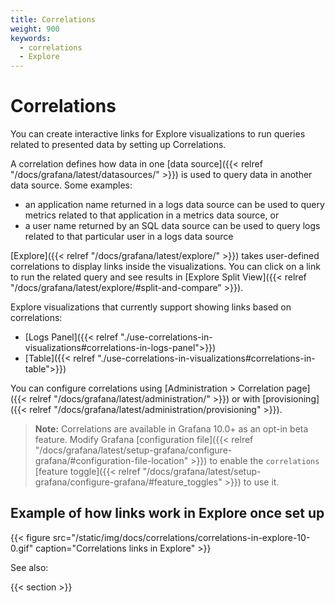 ```yaml
---
title: Correlations
weight: 900
keywords:
  - correlations
  - Explore
---
```


# Correlations

You can create interactive links for Explore visualizations to run queries related to presented data by setting up Correlations.

A correlation defines how data in one [data source]({{< relref "/docs/grafana/latest/datasources/" >}}) is used to query data in another data source. Some examples:

- an application name returned in a logs data source can be used to query metrics related to that application in a metrics data source, or
- a user name returned by an SQL data source can be used to query logs related to that particular user in a logs data source

[Explore]({{< relref "/docs/grafana/latest/explore/" >}}) takes user-defined correlations to display links inside the visualizations. You can click on a link to run the related query and see results in [Explore Split View]({{< relref "/docs/grafana/latest/explore/#split-and-compare" >}}).

Explore visualizations that currently support showing links based on correlations:

- [Logs Panel]({{< relref "./use-correlations-in-visualizations#correlations-in-logs-panel">}})
- [Table]({{< relref "./use-correlations-in-visualizations#correlations-in-table">}})

You can configure correlations using [Administration > Correlation page]({{< relref "/docs/grafana/latest/administration/" >}}) or with [provisioning]({{< relref "/docs/grafana/latest/administration/provisioning" >}}).

> **Note:** Correlations are available in Grafana 10.0+ as an opt-in beta feature. Modify Grafana [configuration file]({{< relref "/docs/grafana/latest/setup-grafana/configure-grafana/#configuration-file-location" >}}) to enable the `correlations` [feature toggle]({{< relref "/docs/grafana/latest/setup-grafana/configure-grafana/#feature_toggles" >}}) to use it.

## Example of how links work in Explore once set up

{{< figure src="/static/img/docs/correlations/correlations-in-explore-10-0.gif" caption="Correlations links in Explore" >}}

See also:

{{< section >}}
